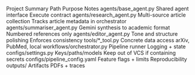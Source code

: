 Project Summary
Path	Purpose	Notes
agents/base_agent.py	Shared agent interface	Execute contract
agents/research_agent.py	Multi-source article collection	Tracks article metadata in orchestrator
agents/summariser_agent.py	Gemini synthesis to academic format	Numbered references only
agents/editor_agent.py	Tone and structure polishing	Enforces consistency
tools/*_tool.py	Concrete data access	arXiv, PubMed, local
workflows/orchestrator.py	Pipeline runner	Logging + state
configs/settings.py	Keys/paths/models	Keep out of VCS if containing secrets
configs/pipeline_config.yaml	Feature flags + limits	Reproducibility
outputs/	Artifacts	PDFs + traces
